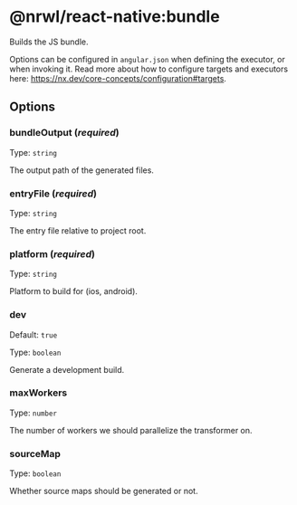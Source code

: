 # @nrwl/react-native:bundle

Builds the JS bundle.

Options can be configured in `angular.json` when defining the executor, or when invoking it. Read more about how to configure targets and executors here: https://nx.dev/core-concepts/configuration#targets.

## Options

### bundleOutput (_**required**_)

Type: `string`

The output path of the generated files.

### entryFile (_**required**_)

Type: `string`

The entry file relative to project root.

### platform (_**required**_)

Type: `string`

Platform to build for (ios, android).

### dev

Default: `true`

Type: `boolean`

Generate a development build.

### maxWorkers

Type: `number`

The number of workers we should parallelize the transformer on.

### sourceMap

Type: `boolean`

Whether source maps should be generated or not.
